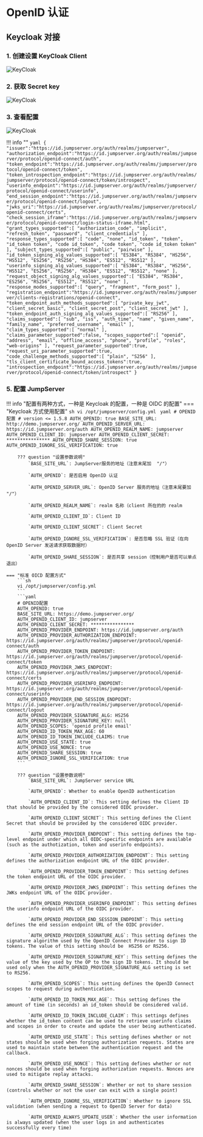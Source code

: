 # OpenID 认证

## Keycloak 对接

### 1. 创建设置 KeyCloak Client

![KeyCloak](../../../img/Keycloak_01.png)

### 2. 获取 Secret key

![KeyCloak](../../../img/Keycloak_02.png)

### 3. 查看配置

![KeyCloak](../../../img/Keycloak_03.png)

!!! info ""
    ```yaml
    {
        "issuer":"https://id.jumpserver.org/auth/realms/jumpserver",
        "authorization_endpoint":"https://id.jumpserver.org/auth/realms/jumpserver/protocol/openid-connect/auth",
        "token_endpoint":"https://id.jumpserver.org/auth/realms/jumpserver/protocol/openid-connect/token",
        "token_introspection_endpoint":"https://id.jumpserver.org/auth/realms/jumpserver/protocol/openid-connect/token/introspect",
        "userinfo_endpoint":"https://id.jumpserver.org/auth/realms/jumpserver/protocol/openid-connect/userinfo",
        "end_session_endpoint":"https://id.jumpserver.org/auth/realms/jumpserver/protocol/openid-connect/logout",
        "jwks_uri":"https://id.jumpserver.org/auth/realms/jumpserver/protocol/openid-connect/certs",
        "check_session_iframe":"https://id.jumpserver.org/auth/realms/jumpserver/protocol/openid-connect/login-status-iframe.html",
        "grant_types_supported":[
            "authorization_code",
            "implicit",
            "refresh_token",
            "password",
            "client_credentials"
        ],
        "response_types_supported":[
            "code",
            "none",
            "id_token",
            "token",
            "id_token token",
            "code id_token",
            "code token",
            "code id_token token"
        ],
        "subject_types_supported":[
            "public",
            "pairwise"
        ],
        "id_token_signing_alg_values_supported":[
            "ES384",
            "RS384",
            "HS256",
            "HS512",
            "ES256",
            "RS256",
            "HS384",
            "ES512",
            "RS512"
        ],
        "userinfo_signing_alg_values_supported":[
            "ES384",
            "RS384",
            "HS256",
            "HS512",
            "ES256",
            "RS256",
            "HS384",
            "ES512",
            "RS512",
            "none"
        ],
        "request_object_signing_alg_values_supported":[
            "ES384",
            "RS384",
            "ES256",
            "RS256",
            "ES512",
            "RS512",
            "none"
        ],
        "response_modes_supported":[
            "query",
            "fragment",
            "form_post"
        ],
        "registration_endpoint":"https://id.jumpserver.org/auth/realms/jumpserver/clients-registrations/openid-connect",
        "token_endpoint_auth_methods_supported":[
            "private_key_jwt",
            "client_secret_basic",
            "client_secret_post",
            "client_secret_jwt"
        ],
        "token_endpoint_auth_signing_alg_values_supported":[
            "RS256"
        ],
        "claims_supported":[
            "sub",
            "iss",
            "auth_time",
            "name",
            "given_name",
            "family_name",
            "preferred_username",
            "email"
        ],
        "claim_types_supported":[
            "normal"
        ],
        "claims_parameter_supported":false,
        "scopes_supported":[
            "openid",
            "address",
            "email",
            "offline_access",
            "phone",
            "profile",
            "roles",
            "web-origins"
        ],
        "request_parameter_supported":true,
        "request_uri_parameter_supported":true,
        "code_challenge_methods_supported":[
            "plain",
            "S256"
        ],
        "tls_client_certificate_bound_access_tokens":true,
        "introspection_endpoint":"https://id.jumpserver.org/auth/realms/jumpserver/protocol/openid-connect/token/introspect"
    }
    ```

### 5. 配置 JumpServer

!!! info "配置有两种方式，一种是 Keycloak 的配置，一种是 OIDC 的配置"
    === "Keycloak 方式使用配置"
        ```sh
        vi /opt/jumpserver/config.yml
        ```
        ```yaml
        # OPENID配置
        # version <= 1.5.8
        AUTH_OPENID: true
        BASE_SITE_URL: http://demo.jumpserver.org/
        AUTH_OPENID_SERVER_URL: https://id.jumpserver.org/auth
        AUTH_OPENID_REALM_NAME: jumpserver
        AUTH_OPENID_CLIENT_ID: jumpserver
        AUTH_OPENID_CLIENT_SECRET: ****************
        AUTH_OPENID_SHARE_SESSION: true
        AUTH_OPENID_IGNORE_SSL_VERIFICATION: true
        ```

        ??? question "设置参数说明"
            `BASE_SITE_URL`: JumpServer服务的地址（注意末尾加  "/"）

            `AUTH_OPENID`: 是否启用 OpenID 认证

            `AUTH_OPENID_SERVER_URL`: OpenID Server 服务的地址（注意末尾要加 "/"）

            `AUTH_OPENID_REALM_NAME`: realm 名称（client 所在的的 realm

            `AUTH_OPENID_CLIENT_ID`: Client ID

            `AUTH_OPENID_CLIENT_SECRET`: Client Secret

            `AUTH_OPENID_IGNORE_SSL_VERIFICATION`: 是否忽略 SSL 验证（在向 OpenID Server 发送请求获取数据时）

            `AUTH_OPENID_SHARE_SESSION`: 是否共享 session（控制用户是否可以单点退出）

    === "标准 OICD 配置方式"
        ```sh
        vi /opt/jumpserver/config.yml
        ```
        ```yaml
        # OPENID配置
        AUTH_OPENID: true
        BASE_SITE_URL: https://demo.jumpserver.org/
        AUTH_OPENID_CLIENT_ID: jumpserver
        AUTH_OPENID_CLIENT_SECRET: ****************
        AUTH_OPENID_PROVIDER_ENDPOINT: https://id.jumpserver.org/auth
        AUTH_OPENID_PROVIDER_AUTHORIZATION_ENDPOINT: https://id.jumpserver.org/auth/realms/jumpserver/protocol/openid-connect/auth
        AUTH_OPENID_PROVIDER_TOKEN_ENDPOINT: https://id.jumpserver.org/auth/realms/jumpserver/protocol/openid-connect/token
        AUTH_OPENID_PROVIDER_JWKS_ENDPOINT: https://id.jumpserver.org/auth/realms/jumpserver/protocol/openid-connect/certs
        AUTH_OPENID_PROVIDER_USERINFO_ENDPOINT: https://id.jumpserver.org/auth/realms/jumpserver/protocol/openid-connect/userinfo
        AUTH_OPENID_PROVIDER_END_SESSION_ENDPOINT: https://id.jumpserver.org/auth/realms/jumpserver/protocol/openid-connect/logout
        AUTH_OPENID_PROVIDER_SIGNATURE_ALG: HS256
        AUTH_OPENID_PROVIDER_SIGNATURE_KEY: null
        AUTH_OPENID_SCOPES: 'openid profile email'
        AUTH_OPENID_ID_TOKEN_MAX_AGE: 60
        AUTH_OPENID_ID_TOKEN_INCLUDE_CLAIMS: true
        AUTH_OPENID_USE_STATE: true
        AUTH_OPENID_USE_NONCE: true
        AUTH_OPENID_SHARE_SESSION: true
        AUTH_OPENID_IGNORE_SSL_VERIFICATION: true
        ```

        ??? question "设置参数说明"
            `BASE_SITE_URL`: JumpServer service URL

            `AUTH_OPENID`: Whether to enable OpenID authentication  

            `AUTH_OPENID_CLIENT_ID`: This setting defines the Client ID that should be provided by the considered OIDC provider.  

            `AUTH_OPENID_CLIENT_SECRET`: This setting defines the Client Secret that should be provided by the considered OIDC provider.  

            `AUTH_OPENID_PROVIDER_ENDPOINT`: This setting defines the top-level endpoint under which all OIDC-specific endpoints are available (such as the authotization, token and userinfo endpoints).  

            `AUTH_OPENID_PROVIDER_AUTHORIZATION_ENDPOINT`: This setting defines the authorization endpoint URL of the OIDC provider.  

            `AUTH_OPENID_PROVIDER_TOKEN_ENDPOINT`: This setting defines the token endpoint URL of the OIDC provider.  

            `AUTH_OPENID_PROVIDER_JWKS_ENDPOINT`: This setting defines the JWKs endpoint URL of the OIDC provider.  

            `AUTH_OPENID_PROVIDER_USERINFO_ENDPOINT`: This setting defines the userinfo endpoint URL of the OIDC provider.  

            `AUTH_OPENID_PROVIDER_END_SESSION_ENDPOINT`: This setting defines the end session endpoint URL of the OIDC provider.  

            `AUTH_OPENID_PROVIDER_SIGNATURE_ALG`: This setting defines the signature algorithm used by the OpenID Connect Provider to sign ID tokens. The value of this setting should be  HS256 or RS256.  

            `AUTH_OPENID_PROVIDER_SIGNATURE_KEY`: This setting defines the value of the key used by the OP to the sign ID tokens. It should be used only when the AUTH_OPENID_PROVIDER_SIGNATURE_ALG setting is set to RS256.  

            `AUTH_OPENID_SCOPES`: This setting defines the OpenID Connect scopes to request during authentication.  

            `AUTH_OPENID_ID_TOKEN_MAX_AGE`: This setting defines the amount of time (in seconds) an id_token should be considered valid.  

            `AUTH_OPENID_ID_TOKEN_INCLUDE_CLAIM`: This settings defines whether the id_token content can be used to retrieve userinfo claims and scopes in order to create and update the user being authenticated.  

            `AUTH_OPENID_USE_STATE`: This setting defines whether or not states should be used when forging authorization requests. States are used to maintain state between the authentication request and the callback.  

            `AUTH_OPENID_USE_NONCE`: This setting defines whether or not nonces should be used when forging authorization requests. Nonces are used to mitigate replay attacks.  

            `AUTH_OPENID_SHARE_SESSION`: Whether or not to share session (controls whether or not the user can exit with a single point)  

            `AUTH_OPENID_IGNORE_SSL_VERIFICATION`: Whether to ignore SSL validation (when sending a request to OpenID Server for data)  

            `AUTH_OPENID_ALWAYS_UPDATE_USER`: Whether the user information is always updated (when the user logs in and authenticates successfully every time)  
